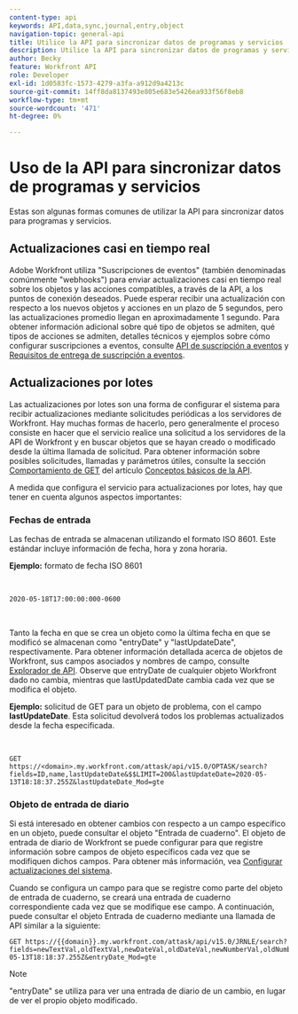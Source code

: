 ```yaml
---
content-type: api
keywords: API,data,sync,journal,entry,object
navigation-topic: general-api
title: Utilice la API para sincronizar datos de programas y servicios
description: Utilice la API para sincronizar datos de programas y servicios
author: Becky
feature: Workfront API
role: Developer
exl-id: 1d0583fc-1573-4279-a3fa-a912d9a4213c
source-git-commit: 14ff8da8137493e805e683e5426ea933f56f8eb8
workflow-type: tm+mt
source-wordcount: '471'
ht-degree: 0%

---
```



# Uso de la API para sincronizar datos de programas y servicios

Estas son algunas formas comunes de utilizar la API para sincronizar datos para programas y servicios.

## Actualizaciones casi en tiempo real

Adobe Workfront utiliza &quot;Suscripciones de eventos&quot; (también denominadas comúnmente &quot;webhooks&quot;) para enviar actualizaciones casi en tiempo real sobre los objetos y las acciones compatibles, a través de la API, a los puntos de conexión deseados. Puede esperar recibir una actualización con respecto a los nuevos objetos y acciones en un plazo de 5 segundos, pero las actualizaciones promedio llegan en aproximadamente 1 segundo. Para obtener información adicional sobre qué tipo de objetos se admiten, qué tipos de acciones se admiten, detalles técnicos y ejemplos sobre cómo configurar suscripciones a eventos, consulte [API de suscripción a eventos](../../wf-api/general/event-subs-api.md) y [Requisitos de entrega de suscripción a eventos](../../wf-api/general/setup-event-sub-endpoint.md).

## Actualizaciones por lotes

Las actualizaciones por lotes son una forma de configurar el sistema para recibir actualizaciones mediante solicitudes periódicas a los servidores de Workfront. Hay muchas formas de hacerlo, pero generalmente el proceso consiste en hacer que el servicio realice una solicitud a los servidores de la API de Workfront y en buscar objetos que se hayan creado o modificado desde la última llamada de solicitud. Para obtener información sobre posibles solicitudes, llamadas y parámetros útiles, consulte la sección [Comportamiento de GET](../../wf-api/general/api-basics.md#get-behavior) del artículo [Conceptos básicos de la API](../../wf-api/general/api-basics.md).

A medida que configura el servicio para actualizaciones por lotes, hay que tener en cuenta algunos aspectos importantes:

### Fechas de entrada

Las fechas de entrada se almacenan utilizando el formato ISO 8601. Este estándar incluye información de fecha, hora y zona horaria.

**Ejemplo:** formato de fecha ISO 8601

<!-- [Copy](javascript:void(0);) -->
 
<pre><code>2020-05-18T17:00:00:000-0600</code></pre> 

Tanto la fecha en que se crea un objeto como la última fecha en que se modificó se almacenan como &quot;entryDate&quot; y &quot;lastUpdateDate&quot;, respectivamente. Para obtener información detallada acerca de objetos de Workfront, sus campos asociados y nombres de campo, consulte [Explorador de API](../../wf-api/general/api-explorer.md). Observe que entryDate de cualquier objeto Workfront dado no cambia, mientras que lastUpdatedDate cambia cada vez que se modifica el objeto.

**Ejemplo:** solicitud de GET para un objeto de problema, con el campo **lastUpdateDate**. Esta solicitud devolverá todos los problemas actualizados desde la fecha especificada.

<!-- [Copy](javascript:void(0);) -->
 

```
GET
https://<domain>.my.workfront.com/attask/api/v15.0/OPTASK/search?fields=ID,name,lastUpdateDate&$$LIMIT=200&lastUpdateDate=2020-05-13T18:18:37.255Z&lastUpdateDate_Mod=gte
```

### Objeto de entrada de diario

Si está interesado en obtener cambios con respecto a un campo específico en un objeto, puede consultar el objeto &quot;Entrada de cuaderno&quot;. El objeto de entrada de diario de Workfront se puede configurar para que registre información sobre campos de objeto específicos cada vez que se modifiquen dichos campos. Para obtener más información, vea [Configurar actualizaciones del sistema](../../administration-and-setup/set-up-workfront/system-tracked-update-feeds/configure-system-updates.md).

Cuando se configura un campo para que se registre como parte del objeto de entrada de cuaderno, se creará una entrada de cuaderno correspondiente cada vez que se modifique ese campo. A continuación, puede consultar el objeto Entrada de cuaderno mediante una llamada de API similar a la siguiente:

<!-- [Copy](javascript:void(0);) -->

<pre><code>GET https://&#123;&#123;domain&#125;&#125;.my.workfront.com/attask/api/v15.0/JRNLE/search?fields=newTextVal,oldTextVal,newDateVal,oldDateVal,newNumberVal,oldNumberVal,entryDate,objObjCode,objID,fieldName&fieldName=name&objObjCode=OPTASK&entryDate=2020-05-13T18:18:37.255Z&entryDate_Mod=gte</code></pre>

>[!NOTE]
>
>&quot;entryDate&quot; se utiliza para ver una entrada de diario de un cambio, en lugar de ver el propio objeto modificado.
